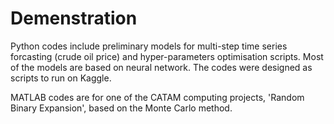 # Demenstration
Python codes include preliminary models for multi-step time series forcasting (crude oil price) and hyper-parameters optimisation scripts. Most of the models are based on neural network. The codes were designed as scripts to run on Kaggle. 

MATLAB codes are for one of the CATAM computing projects, 'Random Binary Expansion', based on the Monte Carlo method.
